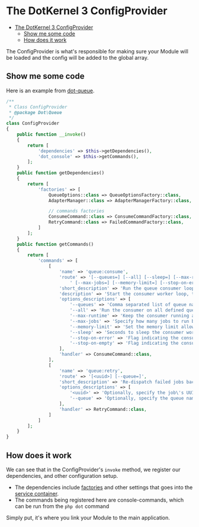 # The DotKernel 3 ConfigProvider

- [The DotKernel 3 ConfigProvider](#the-dotkernel-3-configprovider)
    - [Show me some code](#show-me-some-code)
    - [How does it work](#how-does-it-work)

The ConfigProvider is what's responsible for making sure your Module will be loaded and the config will be added to the global array.

## Show me some code

Here is an example from [dot-queue](https://github.com/dotkernel/dot-queue).

```php
/**
 * Class ConfigProvider
 * @package Dot\Queue
 */
class ConfigProvider
{
    public function __invoke()
    {
        return [
            'dependencies' => $this->getDependencies(),
            'dot_console' => $this->getCommands(),
        ];
    }
    public function getDependencies()
    {
        return [
            'factories' => [
                QueueOptions::class => QueueOptionsFactory::class,
                AdapterManager::class => AdapterManagerFactory::class,

                // commands factories
                ConsumeCommand::class => ConsumeCommandFactory::class,
                RetryCommand::class => FailedCommandFactory::class,
            ]
        ];
    }
    public function getCommands()
    {
        return [
            'commands' => [
                [
                    'name' => 'queue:consume',
                    'route' => '[--queues=] [--all] [--sleep=] [--max-runtime=]' .
                        ' [--max-jobs=] [--memory-limit=] [--stop-on-error] [--stop-on-empty]',
                    'short_description' => 'Run the queue consumer loop',
                    'description' => 'Start the consumer worker loop, to consume jobs from specified queues',
                    'options_descriptions' => [
                        '--queues' => 'Comma separated list of queue names to run, defaults to the default queue',
                        '--all' => 'Run the consumer on all defined queues, round robin',
                        '--max-runtime' => 'Keep the consumer running a specified amount of time only',
                        '--max-jobs' => 'Specify how many jobs to run before closing the consumer',
                        '--memory-limit' => 'Set the memory limit allowed to be used by the consumer',
                        '--sleep' => 'Seconds to sleep the consumer worker if queue is empty',
                        '--stop-on-error' => 'Flag indicating the consumer to stop if an error has occurred',
                        '--stop-on-empty' => 'Flag indicating the consumer to stop if queues are empty',
                    ],
                    'handler' => ConsumeCommand::class,
                ],
                [
                    'name' => 'queue:retry',
                    'route' => '[<uuid>] [--queue=]',
                    'short_description' => 'Re-dispatch failed jobs back into the queue for retrying',
                    'options_descriptions' => [
                        '<uuid>' => 'Optionally, specify the job\'s UUID to retry',
                        '--queue' => 'Optionally, specify the queue name for which to retry jobs'
                    ],
                    'handler' => RetryCommand::class,
                ]
            ]
        ];
    }
}
```

## How does it work

We can see that in the ConfigProvider's `invoke` method, we register our dependencies, and other configuration setup.

- The dependencies include [factories]() and other settings that goes into the [service container]().
- The commands being registered here are console-commands, which can be run from the `php dot` command

Simply put, it's where you link your Module to the main application.

